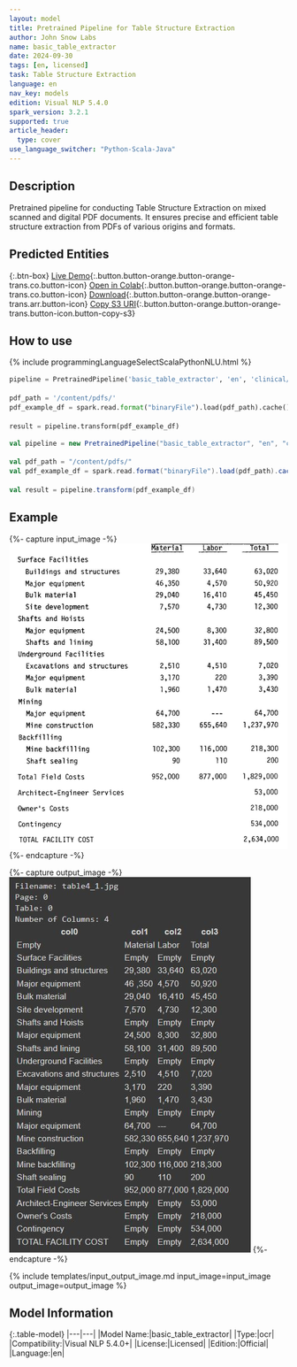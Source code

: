 ```yaml
---
layout: model
title: Pretrained Pipeline for Table Structure Extraction
author: John Snow Labs
name: basic_table_extractor
date: 2024-09-30
tags: [en, licensed]
task: Table Structure Extraction
language: en
nav_key: models
edition: Visual NLP 5.4.0
spark_version: 3.2.1
supported: true
article_header:
  type: cover
use_language_switcher: "Python-Scala-Java"
---
```


## Description

Pretrained pipeline for conducting Table Structure Extraction on mixed scanned and digital PDF documents. It ensures precise and efficient table structure extraction from PDFs of various origins and formats.


## Predicted Entities

{:.btn-box}
[Live Demo](https://demo.johnsnowlabs.com/ocr/PP_BASIC_TABLE_EXTRACTOR/){:.button.button-orange.button-orange-trans.co.button-icon}
[Open in Colab](https://github.com/JohnSnowLabs/spark-ocr-workshop/blob/master/jupyter/Cards/SparkOcrPretrainedPipelinesBasicTableExtractor.ipynb){:.button.button-orange.button-orange-trans.co.button-icon}
[Download](https://s3.amazonaws.com/auxdata.johnsnowlabs.com/clinical/ocr/basic_table_extractor_en_5.3.2_3.0_1715800396000.zip){:.button.button-orange.button-orange-trans.arr.button-icon}
[Copy S3 URI](s3://auxdata.johnsnowlabs.com/clinical/ocr/basic_table_extractor_en_5.3.2_3.0_1715800396000.zip){:.button.button-orange.button-orange-trans.button-icon.button-copy-s3}


## How to use

<div class="tabs-box" markdown="1">
{% include programmingLanguageSelectScalaPythonNLU.html %}

```python
pipeline = PretrainedPipeline('basic_table_extractor', 'en', 'clinical/ocr')

pdf_path = '/content/pdfs/'
pdf_example_df = spark.read.format("binaryFile").load(pdf_path).cache()

result = pipeline.transform(pdf_example_df)
```
```scala
val pipeline = new PretrainedPipeline("basic_table_extractor", "en", "clinical/ocr")

val pdf_path = "/content/pdfs/"
val pdf_example_df = spark.read.format("binaryFile").load(pdf_path).cache()

val result = pipeline.transform(pdf_example_df)
```
</div>

## Example

{%- capture input_image -%}
![Screenshot](/assets/images/examples_ocr/table4_1.jpg)
{%- endcapture -%}

{%- capture output_image -%}
![Screenshot](/assets/images/examples_ocr/table4_1-output.jpg)
{%- endcapture -%}

{% include templates/input_output_image.md
input_image=input_image
output_image=output_image
%}

## Model Information

{:.table-model}
|---|---|
|Model Name:|basic_table_extractor|
|Type:|ocr|
|Compatibility:|Visual NLP 5.4.0+|
|License:|Licensed|
|Edition:|Official|
|Language:|en|


